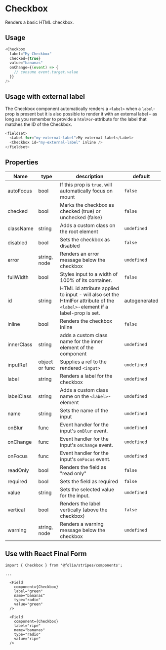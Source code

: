 # Checkbox
Renders a basic HTML checkbox.

## Usage
```js
<Checkbox
  label="My Checkbox"
  checked={true}
  value="bananas"
  onChange={(event) => {
    // consume event.target.value
  }}
/>
```

## Usage with external label
The Checkbox component automatically renders a `<label>` when a `label`-prop is present but it is also possible to render it with an external label – as long as you remember to provide a `htmlFor`-attribute for the label that matches the ID of the Checkbox.

```js
<fieldset>
  <Label for="my-external-label">My external label</Label>
  <Checkbox id="my-external-label" inline />
</fieldset>
```

## Properties

Name | type | description | default
--- | --- | --- | ---
autoFocus | bool | If this prop is `true`, will automatically focus on mount | `false`
checked | bool | Marks the checkbox as checked (true) or unchecked (false) | `false`
className | string | Adds a custom class on the root element | `undefined`
disabled | bool | Sets the checkbox as disabled | `false`
error | string, node | Renders an error message below the checkbox | `undefined`
fullWidth | bool | Styles input to a width of 100% of its container. | `false`
id | string | HTML id attribute applied to input - will also set the HtmlFor attribute of the `<label>`-element if a label-prop is set. | autogenerated
inline | bool | Renders the checkbox inline | `false`
innerClass | string | adds a custom class name for the inner element of the component | `undefined`
inputRef | object or func | Supplies a ref to the rendered `<input>` | `undefined`
label | string | Renders a label for the checkbox | `undefined`
labelClass | string | Adds a custom class name on the `<label>`-element | `undefined`
name | string | Sets the name of the input | `undefined`
onBlur | func | Event handler for the input's `onBlur` event. | `undefined`
onChange | func | Event handler for the input's `onChange` event. | `undefined`
onFocus | func | Event handler for the input's `onFocus` event. | `undefined`
readOnly | bool | Renders the field as "read only" | `false`
required | bool | Sets the field as required | `false`
value | string | Sets the selected value for the input. | `undefined`
vertical | bool | Renders the label vertically (above the checkbox) | `false`
warning | string, node | Renders a warning message below the checkbox | `undefined`


## Use with React Final Form
```
import { Checkbox } from '@folio/stripes/components';

...

  <Field
    component={Checkbox}
    label="green"
    name="bananas"
    type="radio"
    value="green"
  />

  <Field
    component={Checkbox}
    label="ripe"
    name="bananas"
    type="radio"
    value="ripe"
  />
```